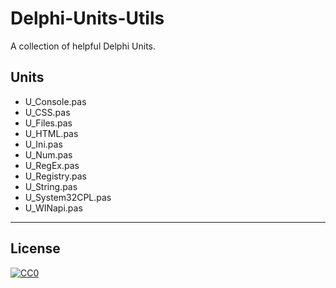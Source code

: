# Delphi-Units-Utils

A collection of helpful Delphi Units. 

## Units
- U_Console.pas
- U_CSS.pas
- U_Files.pas
- U_HTML.pas
- U_Ini.pas
- U_Num.pas
- U_RegEx.pas
- U_Registry.pas
- U_String.pas
- U_System32CPL.pas
- U_WINapi.pas

---
## License
[![CC0](http://i.creativecommons.org/p/zero/1.0/88x31.png)](http://creativecommons.org/publicdomain/zero/1.0/)
